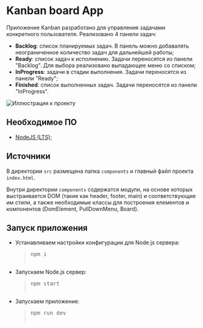 # Kanban board App

Приложение Kanban разработано для управления задачами конкретного пользователя. 
Реализовано 4 панели задач:

- **Backlog**: список планируемых задач. В панель можно добавалять неограниченное количество задач для дальнейшей работы;
- **Ready**: список задач к исполнению. Задачи переносятся из панели "Backlog". Для выбора реализовано выпадающее меню со списком;
- **InProgress**: задачи в стадии выполнения. Задачи переносятся из панели "Ready";
- **Finished**: список выполненных задач. Задачи переносятся из панели "InProgress".

![Иллюстрация к проекту](https://github.com/mariyaezhova/images/blob/main/Kanban.png)

## Необходимое ПО

-   [NodeJS (LTS)](https://nodejs.org/en/);

## Источники

В директории `src` размещена папка `components` и главный файл проекта `index.html`. 

Внутри директории `components` содержатся модули, на основе которых выстраивается DOM (такие как header, footer, main) и соответствующие им стили, а также необходимые классы для построения елементов и компонентов (DomElement, PullDownMenu, Board).

## Запуск приложения

- Устанавливаем настройки конфигурации для Node.js сервера: 
  > <pre>npm i
- Запускаем Node.js сервер: 
  > <pre>npm start
- Запускаем приложение:
  > <pre>npm run dev
